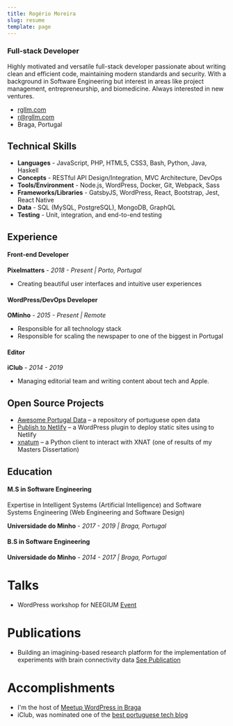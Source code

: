 ```yaml
---
title: Rogério Moreira
slug: resume
template: page
---
```


### Full-stack Developer

Highly motivated and versatile full-stack developer passionate about writing clean and efficient code, maintaining modern standards and security. With a background in Software Engineering but interest in areas like project management, entrepreneurship, and biomedicine. Always interested in new ventures.

- [rgllm.com](https://rgllm.com)
- [r@rgllm.com](mailto:r[AT]rgllm[DOT]com)
- Braga, Portugal

## Technical Skills

- **Languages** - JavaScript, PHP, HTML5, CSS3, Bash, Python, Java, Haskell
- **Concepts** - RESTful API Design/Integration, MVC Architecture, DevOps
- **Tools/Environment** - Node.js, WordPress, Docker, Git, Webpack, Sass
- **Frameworks/Libraries** - GatsbyJS, WordPress, React, Bootstrap, Jest, React Native
- **Data** - SQL (MySQL, PostgreSQL), MongoDB, GraphQL
- **Testing** - Unit, integration, and end-to-end testing

## Experience

#### Front-end Developer

**Pixelmatters** - _2018 - Present | Porto, Portugal_

- Creating beautiful user interfaces and intuitive user experiences

#### WordPress/DevOps Developer 

**OMinho** - _2015 - Present | Remote_

- Responsible for all technology stack
- Responsible for scaling the newspaper to one of the biggest in Portugal

#### Editor

**iClub** - _2014 - 2019_

- Managing editorial team and writing content about tech and Apple.

## Open Source Projects

- [Awesome Portugal Data](https://github.com/rgllm/awesome-portugal-data/) – a repository of portuguese open data
- [Publish to Netlify](https://wordpress.org/plugins/publish-to-netlify/) – a WordPress plugin to deploy static sites using to Netlify
- [xnatum](https://pypi.org/project/xnatum/) – a Python client to interact with XNAT (one of results of my Masters Dissertation)

## Education

#### M.S in Software Engineering

Expertise in Intelligent Systems (Artificial Intelligence) and Software Systems Engineering (Web Engineering and Software Design)

**Universidade do Minho** - _2017 - 2019 | Braga, Portugal_

#### B.S  in Software Engineering

**Universidade do Minho** - _2014 - 2017 | Braga, Portugal_

# Talks

- WordPress workshop for NEEGIUM [Event](https://www.facebook.com/events/429278770844403/)

# Publications

- Building an imagining-based research platform for the implementation of experiments with brain connectivity data [See Publication](https://repositorium.sdum.uminho.pt/)

# Accomplishments

- I'm the host of [Meetup WordPress in Braga](https://www.meetup.com/Meetup-WordPress-de-Braga/)
- iClub, was nominated one of the [best portuguese tech blog](https://iclub.pt/iclub-nomeado-blog-do-ano/)